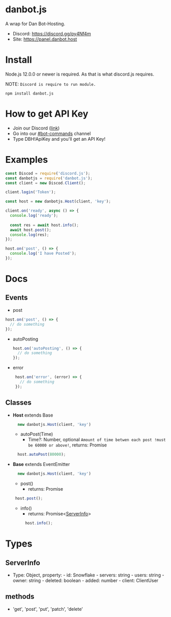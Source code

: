 # danbot.js

A wrap for Dan Bot-Hosting.

* Discord: https://discord.gg/py4Nf4m
* Site: https://panel.danbot.host

# Install

Node.js 12.0.0 or newer is required.
As that is what discord.js requires.

NOTE: `Discord is require to run module.`

```
npm install danbot.js
```

# How to get API Key

* Join our Discord ([link](https://discord.gg/py4Nf4m))
* Go into our [#bot-commands](https://discordapp.com/channels/639477525927690240/738532075476615288) channel
* Type DBH!ApiKey and you'll get an API Key!

# Examples

```js
const Discod = require('discord.js');
const danbotjs = require('danbot.js');
const client = new Discod.Client();

client.login('Token');

const host = new danbotjs.Host(client, 'key');

client.on('ready', async () => {
  console.log('ready');
  
  const res = await host.info();
  await host.post();
  console.log(res);
});

host.on('post', () => {
  console.log('I have Posted');
});
```

# Docs

## Events

 - post
  ```js
  host.on('post', () => {
    // do something
  });
  ```
 - autoPosting
    ```js
    host.on('autoPosting', () => {
      // do something
    });
    ```
 - error
   ```js
    host.on('error', (error) => {
      // do something
    });
    ```
## Classes

  - **Host** extends Base
    ```js
      new danbotjs.Host(client, 'key')
    ```
      * autoPost(Time)
          - Time?: Number, optional
          `Amount of time betwen each post !must be 60000 or above!`,
          returns: Promise<void>
      ```js
        host.autoPost(80000);
      ```

  - **Base** extends EventEmitter
    ```js
      new danbotjs.Host(client, 'key')
    ```
      * post()
          - returns: Promise<void>
       ```js
        host.post();
       ```
      * info()
          - returns: Promise<[ServerInfo](#ServerInfo)>
        ```js
          host.info();
        ```

# Types 

## ServerInfo
- Type: Object,
  property: 
      - id: Snowflake
      - servers: string
      - users: string
      - owner: string
      - deleted: boolean
      - added: number
      - client: ClientUser


## methods
- 'get', 'post', 'put', 'patch', 'delete'
